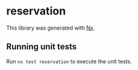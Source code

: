 # reservation

This library was generated with [Nx](https://nx.dev).

## Running unit tests

Run `nx test reservation` to execute the unit tests.
